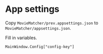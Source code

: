 # App settings
Copy `MovieMatcher/prev.appsettings.json` to `MovieMatcher/appsettings.json`.

Fill in variables.

`MainWindow.Config["config-key"]`